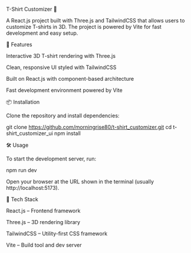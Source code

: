 T-Shirt Customizer 👕

A React.js project built with Three.js and TailwindCSS that allows users to customize T-shirts in 3D. The project is powered by Vite for fast development and easy setup.

🚀 Features

Interactive 3D T-shirt rendering with Three.js

Clean, responsive UI styled with TailwindCSS

Built on React.js with component-based architecture

Fast development environment powered by Vite

📦 Installation

Clone the repository and install dependencies:

git clone https://github.com/morningrise80/t-shirt_customizer.git
cd t-shirt_customizer_ui
npm install

🛠️ Usage

To start the development server, run:

npm run dev


Open your browser at the URL shown in the terminal (usually http://localhost:5173).

📂 Tech Stack

React.js
 – Frontend framework

Three.js
 – 3D rendering library

TailwindCSS
 – Utility-first CSS framework

Vite
 – Build tool and dev server
